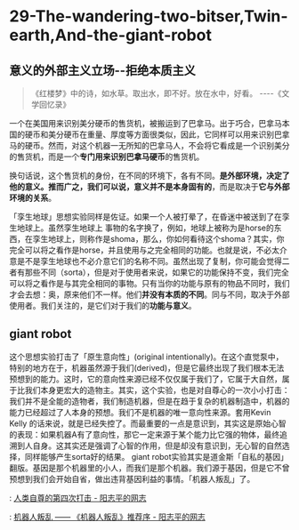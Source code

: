 # 29-The-wandering-two-bitser,Twin-earth,And-the-giant-robot

## 意义的外部主义立场--拒绝本质主义

> 《红楼梦》中的诗，如水草。取出水，即不好。放在水中，好看。 ----《文学回忆录》

一个在美国用来识别美分硬币的售货机，被搬运到了巴拿马。出于巧合，巴拿马本国的硬币和美分硬币在重量、厚度等方面很类似，因此，它同样可以用来识别巴拿马的硬币。然而，对这个机器一无所知的巴拿马人，不会将它看成是一个识别美分的售货机，而是一个**专门用来识别巴拿马硬币**的售货机。

换句话说，这个售货机的身份，在不同的环境下，各有不同。**是外部环境，决定了他的意义。**推而广之，我们可以说，意义**并不是本身固有的**，而是取决于**它与外部环境的关系**。

「孪生地球」思想实验同样是佐证。如果一个人被打晕了，在昏迷中被送到了在孪生地球上。虽然孪生地球上 事物的名字换了，例如，地球上被称为是horse的东西，在孪生地球上，则称作是shoma，那么，你如何看待这个shoma？其实，你完全可以将之看作是horse，并且使用与之完全相同的功能。也就是说，不必太介意是不是孪生地球也不必介意它们的名称不同。虽然出现了复制，你可能会觉得二者有那些不同（sorta），但是对于使用者来说，如果它的功能保持不变，我们完全可以将之看作是与其完全相同的事物。只有当你的功能与原有的物品不同时，我们才会去想：奥，原来他们不一样。他们**并没有本质的不同**。同与不同，取决于外部使用者。我们关注的，是它们对于我们的**功能与意义**。

## giant robot

这个思想实验打击了「原生意向性」\(original intentionally\)。在这个直觉泵中，特别的地方在于，机器虽然源于我们\(derived\)，但是它最终出现了我们根本无法预想到的能力。这时，它的意向性来源已经不仅仅属于我们了，它属于大自然，属于比我们本身更宏大的造物主。其实，这个实验，也是对自尊心的一次小小打击：我们并不是全能的造物者，我们制造机器，但是在趋于复杂的机器制造中，机器的能力已经超过了人本身的预想。我们不是机器的唯一意向性来源。套用Kevin Kelly 的话来说，就是已经失控了。而最重要的一点是意识到，其实这是原始心智的表现：如果机器A有了意向性，那它一定来源于某个能力比它强的物体，最终追溯到人自身。这其实还是强调了心智的作用，但是却没有意识到，无心智的自然选择，同样能够产生sorta好的结果。 giant robot实验其实是道金斯「自私的基因」翻版。基因是那个机器里的小人，而我们是那个机器。我们源于基因，但是它不曾预想到我们会开始自省，做出违背基因利益的事情。「机器人叛乱」了。

: [人类自尊的第四次打击 - 阳志平的网志](http://www.yangzhiping.com/psy/alphago-winner.html)

: [机器人叛乱 —— 《机器人叛乱》推荐序 - 阳志平的网志](http://www.yangzhiping.com/psy/The-Robots-Rebellion.html)

